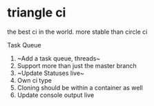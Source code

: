 # triangle ci

the best ci in the world. more stable than circle ci


Task Queue

1. ~Add a task queue, threads~
2. Support more than just the master branch
3. ~Update Statuses live~
4. Own ci type
5. Cloning should be within a container as well
6. Update console output live
